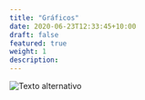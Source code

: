 ```yaml
---
title: "Gráficos"
date: 2020-06-23T12:33:45+10:00
draft: false
featured: true
weight: 1
description: 
---
```


![Texto alternativo](/img/img_site_construcao.png)